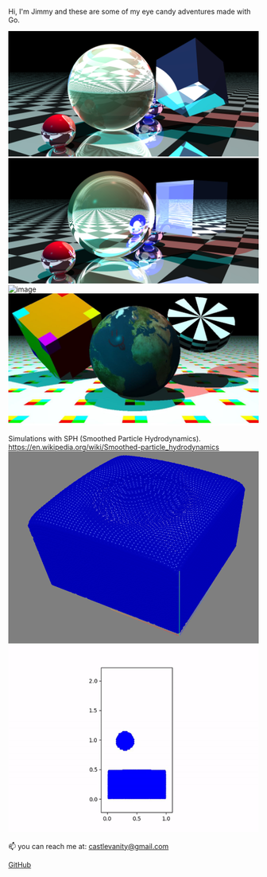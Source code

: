 Hi, I'm Jimmy and these are some of my eye candy adventures made with Go.

![image](/assets/images/reflectionWorld.jpeg)
![image](/assets/images/reflectionWorld.jpg)
![image](/assets/images/cow.png)
![image](/assets/images/uvMap.png)

Simulations with SPH (Smoothed Particle Hydrodynamics).
<a href="https://en.wikipedia.org/wiki/Smoothed-particle_hydrodynamics">https://en.wikipedia.org/wiki/Smoothed-particle_hydrodynamics</a>
![image](/assets/images/sph3D.png)
![image](/assets/images/liquidPhysics.gif)



📫 you can reach me at: <a href="mailto:castlevanity@gmail.com">castlevanity@gmail.com</a>

<a href="https://github.com/jimmykiang">GitHub</a>
